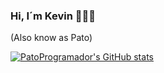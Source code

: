 ### Hi, I´m Kevin 👋🐱‍💻
   (Also know as Pato)
<br>

[![PatoProgramador's GitHub stats](https://github-readme-stats.vercel.app/api?username=PatoProgramador&show_icons=true&theme=dark)](https://github.com/anuraghazra/github-readme-stats)
